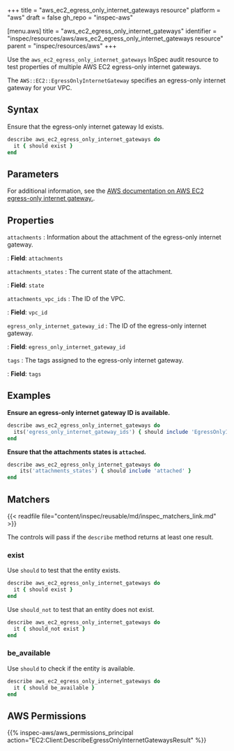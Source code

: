 +++
title = "aws_ec2_egress_only_internet_gateways resource"
platform = "aws"
draft = false
gh_repo = "inspec-aws"

[menu.aws]
title = "aws_ec2_egress_only_internet_gateways"
identifier = "inspec/resources/aws/aws_ec2_egress_only_internet_gateways resource"
parent = "inspec/resources/aws"
+++

Use the `aws_ec2_egress_only_internet_gateways` InSpec audit resource to test properties of multiple AWS EC2 egress-only internet gateways.

The `AWS::EC2::EgressOnlyInternetGateway` specifies an egress-only internet gateway for your VPC.

## Syntax

Ensure that the egress-only internet gateway Id exists.

```ruby
describe aws_ec2_egress_only_internet_gateways do
  it { should exist }
end
```

## Parameters

For additional information, see the [AWS documentation on AWS EC2 egress-only internet gateway.](https://docs.aws.amazon.com/AWSCloudFormation/latest/UserGuide/aws-resource-ec2-egressonlyinternetgateway.html).

## Properties

`attachments`
: Information about the attachment of the egress-only internet gateway.

: **Field**: `attachments`

`attachments_states`
: The current state of the attachment.

: **Field**: `state`

`attachments_vpc_ids`
: The ID of the VPC.

: **Field**: `vpc_id`

`egress_only_internet_gateway_id`
: The ID of the egress-only internet gateway.

: **Field**: `egress_only_internet_gateway_id`

`tags`
: The tags assigned to the egress-only internet gateway.

: **Field**: `tags`

## Examples

**Ensure an egress-only internet gateway ID is available.**

```ruby
describe aws_ec2_egress_only_internet_gateways do
  its('egress_only_internet_gateway_ids') { should include 'EgressOnlyInternetGatewayId' }
end
```

**Ensure that the attachments states is `attached`.**

```ruby
describe aws_ec2_egress_only_internet_gateways do
    its('attachments_states') { should include 'attached' }
end
```

## Matchers

{{< readfile file="content/inspec/reusable/md/inspec_matchers_link.md" >}}

The controls will pass if the `describe` method returns at least one result.

### exist

Use `should` to test that the entity exists.

```ruby
describe aws_ec2_egress_only_internet_gateways do
  it { should exist }
end
```

Use `should_not` to test that an entity does not exist.

```ruby
describe aws_ec2_egress_only_internet_gateways do
  it { should_not exist }
end
```

### be_available

Use `should` to check if the entity is available.

```ruby
describe aws_ec2_egress_only_internet_gateways do
  it { should be_available }
end
```

## AWS Permissions

{{% inspec-aws/aws_permissions_principal action="EC2:Client:DescribeEgressOnlyInternetGatewaysResult" %}}
